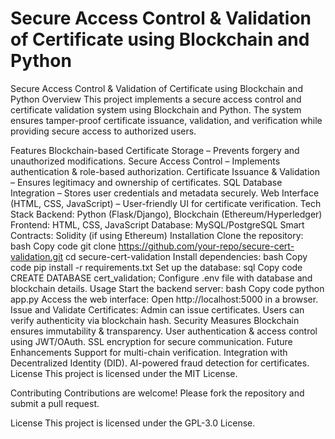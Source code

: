 # Secure Access Control & Validation of Certificate using Blockchain and Python


Secure Access Control & Validation of Certificate using Blockchain and Python
Overview
This project implements a secure access control and certificate validation system using Blockchain and Python. The system ensures tamper-proof certificate issuance, validation, and verification while providing secure access to authorized users.

Features
Blockchain-based Certificate Storage – Prevents forgery and unauthorized modifications.
Secure Access Control – Implements authentication & role-based authorization.
Certificate Issuance & Validation – Ensures legitimacy and ownership of certificates.
SQL Database Integration – Stores user credentials and metadata securely.
Web Interface (HTML, CSS, JavaScript) – User-friendly UI for certificate verification.
Tech Stack
Backend: Python (Flask/Django), Blockchain (Ethereum/Hyperledger)
Frontend: HTML, CSS, JavaScript
Database: MySQL/PostgreSQL
Smart Contracts: Solidity (if using Ethereum)
Installation
Clone the repository:
bash
Copy code
git clone https://github.com/your-repo/secure-cert-validation.git
cd secure-cert-validation
Install dependencies:
bash
Copy code
pip install -r requirements.txt
Set up the database:
sql
Copy code
CREATE DATABASE cert_validation;
Configure .env file with database and blockchain details.
Usage
Start the backend server:
bash
Copy code
python app.py
Access the web interface:
Open http://localhost:5000 in a browser.
Issue and Validate Certificates:
Admin can issue certificates.
Users can verify authenticity via blockchain hash.
Security Measures
Blockchain ensures immutability & transparency.
User authentication & access control using JWT/OAuth.
SSL encryption for secure communication.
Future Enhancements
Support for multi-chain verification.
Integration with Decentralized Identity (DID).
AI-powered fraud detection for certificates.
License
This project is licensed under the MIT License.

Contributing
Contributions are welcome! Please fork the repository and submit a pull request.

License
This project is licensed under the GPL-3.0 License.
